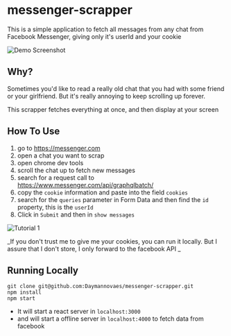 # messenger-scrapper

This is a simple application to fetch all messages from any chat from Facebook Messenger, giving only it's userId and your cookie

![Demo Screenshot](https://i.imgur.com/I4WG8Uc.png)

## Why?

Sometimes you'd like to read a really old chat that you had with some friend or your girlfriend. But it's really annoying to keep scrolling up forever.

This scrapper fetches everything at once, and then display at your screen

## How To Use

1. go to https://messenger.com
2. open a chat you want to scrap
3. open chrome dev tools
4. scroll the chat up to fetch new messages
5. search for a request call to https://www.messenger.com/api/graphqlbatch/
6. copy the `cookie` information and paste into the field `cookies`
7. search for the `queries` parameter in Form Data and then find the `id` property, this is the `userId`
8. Click in `Submit` and then in `show messages`

![Tutorial 1](https://i.imgur.com/RxPbrAZ.png)

_If you don't trust me to give me your cookies, you can run it locally. But I assure that I don't store, I only forward to the facebook API _

## Running Locally

```
git clone git@github.com:Daymannovaes/messenger-scrapper.git
npm install
npm start
```

- It will start a react server in `localhost:3000`
- and will start a offline server in `localhost:4000` to fetch data from facebook
